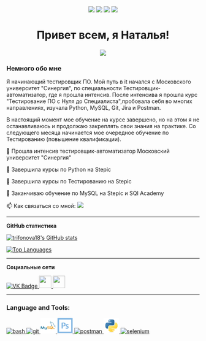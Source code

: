 
<div id="header" align="center">
<img src="https://media.giphy.com/media/v1.Y2lkPTc5MGI3NjExbjBlYzgxNnR6YWc1cmJtNzBwYTBmcGQyMXV1bHN6eDh5MmlrbjM5MSZlcD12MV9pbnRlcm5hbF9naWZfYnlfaWQmY3Q9cw/xULW8l2gXuRPmsQe8U/giphy.gif" width="190"/>
<img src="https://media.giphy.com/media/v1.Y2lkPTc5MGI3NjExbjBlYzgxNnR6YWc1cmJtNzBwYTBmcGQyMXV1bHN6eDh5MmlrbjM5MSZlcD12MV9pbnRlcm5hbF9naWZfYnlfaWQmY3Q9cw/xULW8l2gXuRPmsQe8U/giphy.gif" width="190"/>
<img src="https://media.giphy.com/media/v1.Y2lkPTc5MGI3NjExbjBlYzgxNnR6YWc1cmJtNzBwYTBmcGQyMXV1bHN6eDh5MmlrbjM5MSZlcD12MV9pbnRlcm5hbF9naWZfYnlfaWQmY3Q9cw/xULW8l2gXuRPmsQe8U/giphy.gif" width="190"/>
<img src="https://media.giphy.com/media/v1.Y2lkPTc5MGI3NjExbjBlYzgxNnR6YWc1cmJtNzBwYTBmcGQyMXV1bHN6eDh5MmlrbjM5MSZlcD12MV9pbnRlcm5hbF9naWZfYnlfaWQmY3Q9cw/xULW8l2gXuRPmsQe8U/giphy.gif" width="190"/>






<div id="header" align="center">
<h1>
  Привет всем, я Наталья! 
</h1> 
</div>
<img src="https://komarev.com/ghpvc/?username=trifonova18&style=flat-square&color=blue" align="center"/>

<div id="header" align="left">
<h3>
Немного обо мне
</h3>
</div>
<div id="header" align="left">
Я начинающий тестировщик ПО. Мой путь в it начался с Московского университет "Синергия", по специальности Тестировщик-автоматизатор, где я прошла интенсив.
После интенсива я прошла курс "Тестирование ПО с Нуля до Специалиста",пробовала себя во многих направлениях, изучала Python, MySQL, Git, Jira и Postman. 

В настоящий момент мое обучение на курсе завершено, но на этом я не останавливаюсь и продолжаю закреплять свои знания на практике. Со следующего месяца начинается мое очередное обучение по Тестированию (повышение квалификации). 

🔭 Прошла интенсив тестировщик-автоматизатор Московский университет "Синергия"

🌱 Завершила курсы по Python на Stepic

🌱 Завершила курсы по Тестированию на Stepic

🌱 Заканчиваю обучение по MySQL на Stepic и SQI Academy

📫 Как связаться со мной: <a href="https://t.me/nata_trifonova">
    <img src="https://img.shields.io/badge/telegram-blue?style=flat&amp;logo=Telegram&amp;logoColor=white" style="max-width: 100%;"/>
  </a>
</div>


---


<div id="header" align="left">
<b>GitHub статистика</b>

<a href="http://www.github.com/trifonova18"><img src="https://github-readme-stats.vercel.app/api?username=trifonova18&show_icons=true&hide=&count_private=true&title_color=facc15&text_color=ffffff&icon_color=22c55e&bg_color=000000&hide_border=true&show_icons=true" alt="trifonova18's GitHub stats" /></a>

<a href="https://github.com/trifonova18" align="left"><img src="https://github-readme-stats.vercel.app/api/top-langs/?username=trifonova18&langs_count=10&title_color=facc15&text_color=ffffff&icon_color=22c55e&bg_color=000000&hide_border=true&locale=en&custom_title=Top%20%Languages" alt="Top Languages" /></a>
</div>

---

<div id="header" align="left">
<b>Социальные сети</b>
<p align="left"> <a href="https://vk.com/ya_tomatik" target="_blank" rel="noreferrer"> <img src="https://camo.githubusercontent.com/e8005e7cba12a7d7a844030ba9a19259bf56e6b5e921b4053aa82f7a7b38fe60/68747470733a2f2f63646e2d69636f6e732d706e672e666c617469636f6e2e636f6d2f3531322f3134352f3134353831332e706e67" width="32" height="32" alt="VK Badge" data-canonical-src="https://cdn-icons-png.flaticon.com/512/145/145813.png" style="max-width: 100%;"> </a> <a href="https://www.github.com/trifonova18" target="_blank" rel="noreferrer"> <picture> <source media="(prefers-color-scheme: dark)" srcset="https://raw.githubusercontent.com/danielcranney/readme-generator/main/public/icons/socials/github-dark.svg" /> <source media="(prefers-color-scheme: light)" srcset="https://raw.githubusercontent.com/danielcranney/readme-generator/main/public/icons/socials/github.svg" /> <img src="https://raw.githubusercontent.com/danielcranney/readme-generator/main/public/icons/socials/github.svg" width="32" height="32" /> </picture> </a> <a href="http://www.instagram.com/consciousness_n?utm_source=qr" target="_blank" rel="noreferrer"> <picture> <source media="(prefers-color-scheme: dark)" srcset="undefined" /> <source media="(prefers-color-scheme: light)" srcset="https://raw.githubusercontent.com/danielcranney/readme-generator/main/public/icons/socials/instagram.svg" /> <img src="https://raw.githubusercontent.com/danielcranney/readme-generator/main/public/icons/socials/instagram.svg" width="32" height="32" /> </picture> </a></p>
</div>





---

<h3 align="left">Language and Tools:</h3>
<p align="left"> <a href="https://www.gnu.org/software/bash/" target="_blank" rel="noreferrer"> <img src="https://www.vectorlogo.zone/logos/gnu_bash/gnu_bash-icon.svg" alt="bash" width="40" height="40"/> </a> <a href="https://git-scm.com/" target="_blank" rel="noreferrer"> <img src="https://www.vectorlogo.zone/logos/git-scm/git-scm-icon.svg" alt="git" width="40" height="40"/> </a> <a href="https://www.mysql.com/" target="_blank" rel="noreferrer"> <img src="https://raw.githubusercontent.com/devicons/devicon/master/icons/mysql/mysql-original-wordmark.svg" alt="mysql" width="40" height="40"/> </a> <a href="https://www.photoshop.com/en" target="_blank" rel="noreferrer"> <img src="https://raw.githubusercontent.com/devicons/devicon/master/icons/photoshop/photoshop-line.svg" alt="photoshop" width="40" height="40"/> </a> <a href="https://postman.com" target="_blank" rel="noreferrer"> <img src="https://www.vectorlogo.zone/logos/getpostman/getpostman-icon.svg" alt="postman" width="40" height="40"/> </a> <a href="https://www.python.org" target="_blank" rel="noreferrer"> <img src="https://raw.githubusercontent.com/devicons/devicon/master/icons/python/python-original.svg" alt="python" width="40" height="40"/> </a> <a href="https://www.selenium.dev" target="_blank" rel="noreferrer"> <img src="https://raw.githubusercontent.com/detain/svg-logos/780f25886640cef088af994181646db2f6b1a3f8/svg/selenium-logo.svg" alt="selenium" width="40" height="40"/> </a></p>







